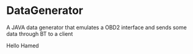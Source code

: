 # DataGenerator
A JAVA data generator that emulates a OBD2 interface and sends some data through BT to a client


Hello Hamed
